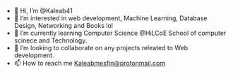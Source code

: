- 👋 Hi, I’m @Kaleab41
- 👀 I’m interested in web development, Machine Learning, Database Design, Networking and Books lol
- 🌱 I’m currently learning Computer Science @HiLCoE School of computer scinece and Technology.
- 💞️ I’m looking to collaborate on any projects releated to Web development.
- 📫 How to reach me Kaleabmesfin@protonmail.com

<!---
Kaleab41/Kaleab41 is a ✨ special ✨ repository because its `README.md` (this file) appears on your GitHub profile.
You can click the Preview link to take a look at your changes.
--->
